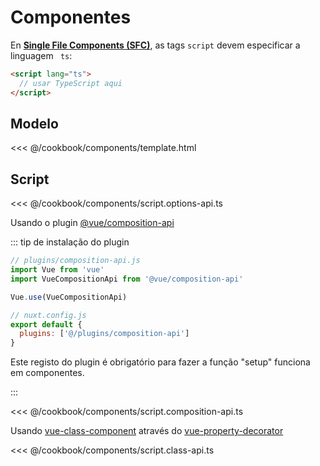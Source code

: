 # Componentes

En [**Single File Components (SFC)**](https://vuejs.org/v2/guide/single-file-components.html), as tags `script` devem especificar a linguagem ` ts`:
```html
<script lang="ts">
  // usar TypeScript aqui
</script>
```

## Modelo

<<< @/cookbook/components/template.html

## Script


<tabs :options="{ useUrlFragment: false }">
  <tab name="Options API">  

<<< @/cookbook/components/script.options-api.ts

  </tab>
  <tab name="Composition API">

Usando o plugin [@vue/composition-api](https://github.com/vuejs/composition-api) 

::: tip de instalação do plugin

```js
// plugins/composition-api.js
import Vue from 'vue'
import VueCompositionApi from '@vue/composition-api'

Vue.use(VueCompositionApi)
```

```js
// nuxt.config.js
export default {
  plugins: ['@/plugins/composition-api']
}
```

Este registo do plugin é obrigatório para fazer a função "setup" funciona em componentes.

:::

<<< @/cookbook/components/script.composition-api.ts

  </tab>
  <tab name="Class API">  

Usando [vue-class-component](https://github.com/vuejs/vue-class-component) através do [vue-property-decorator](https://github.com/kaorun343/vue-property-decorator)

<<< @/cookbook/components/script.class-api.ts

  </tab>
</tabs>

